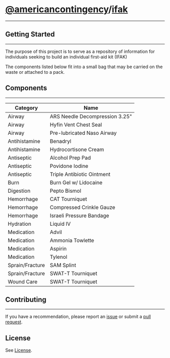 # [@americancontingency](https://github.com/americancontingency)/[ifak](https://github.com/americancontingency/ifak)

---

## Getting Started

---

The purpose of this project is to serve as a repository of information for individuals seeking to build an individual first-aid kit (IFAK)

The components listed below fit into a small bag that may be carried on the waste or attached to a pack.

## Components

--- 


| Category | Name |
| --- | --- |
| Airway | ARS Needle Decompression 3.25" |
| Airway | Hyfin Vent Chest Seal |
| Airway | Pre-lubricated Naso Airway |
| Antihistamine | Benadryl |
| Antihistamine | Hydrocortisone Cream |
| Antiseptic | Alcohol Prep Pad |
| Antiseptic | Povidone Iodine |
| Antiseptic | Triple Antibiotic Ointment |
| Burn | Burn Gel w/ Lidocaine |
| Digestion | Pepto Bismol |
| Hemorrhage | CAT Tourniquet |
| Hemorrhage | Compressed Crinkle Gauze |
| Hemorrhage | Israeli Pressure Bandage |
| Hydration | Liquid IV |
| Medication | Advil |
| Medication | Ammonia Towlette |
| Medication | Aspirin |
| Medication | Tylenol |
| Sprain/Fracture | SAM Splint |
| Sprain/Fracture | SWAT-T Tourniquet |
| Wound Care | SWAT-T Tourniquet |

## Contributing

---

If you have a recommendation, please report an [issue](https://docs.github.com/en/github/managing-your-work-on-github/creating-an-issue) or submit a [pull request](https://docs.github.com/en/github/collaborating-with-issues-and-pull-requests/creating-a-pull-request).

## License 

See [License](/LICENSE).
